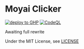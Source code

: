 # Moyai Clicker

[![deploy to GHP](https://github.com/Nilonic/moyaiclicker/actions/workflows/static.yml/badge.svg)](https://github.com/Nilonic/moyaiclicker/actions/workflows/static.yml)
[![CodeQL](https://github.com/Nilonic/moyaiclicker/actions/workflows/github-code-scanning/codeql/badge.svg)](https://github.com/Nilonic/moyaiclicker/actions/workflows/github-code-scanning/codeql)

Awaiting full rewrite

Under the MIT License, see [LICENSE](LICENSE.md)
